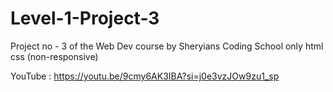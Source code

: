 # Level-1-Project-3
Project no - 3 of the Web Dev course by Sheryians Coding School
only html css (non-responsive)

YouTube : https://youtu.be/9cmy6AK3IBA?si=j0e3vzJOw9zu1_sp
